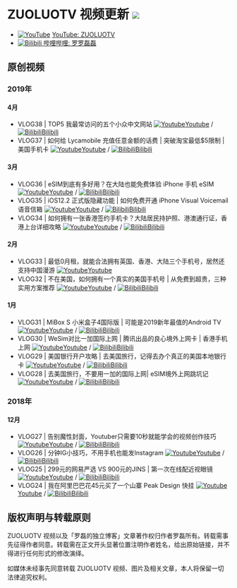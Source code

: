 ZUOLUOTV 视频更新 ![](https://img.shields.io/badge/lang-markdown-orange.svg?style=flat)
=================

* [![YouTube](https://static.is26.com/tmp/youtube.svg)](https://zuoluo.tv/youtube) [YouTube: ZUOLUOTV](https://zuoluo.tv/youtube)
* [![Bilibili](https://static.is26.com/tmp/bilibili.svg)](https://zuoluo.tv/bilibili)[ 哔哩哔哩: 罗罗磊磊](https://zuoluo.tv/bilibili)


## 原创视频

### 2019年

#### 4月

* VLOG38 | TOP5 我最常访问的五个小众中文网站 [![Youtube](https://static.is26.com/tmp/youtube.svg)](https://www.youtube.com/watch?v=Voj40REC68Y)[Youtube](https://www.youtube.com/watch?v=Voj40REC68Y) / [![Bilibili](https://static.is26.com/tmp/bilibili.svg)](https://www.bilibili.com/video/av48824245/)[Bilibili](https://www.bilibili.com/video/av48824245/)
*  VLOG37 | 如何给 Lycamobile 充值任意金额的话费 | 突破淘宝最低$5限制 | 美国手机卡 [![Youtube](https://static.is26.com/tmp/youtube.svg)](https://www.youtube.com/watch?v=Voj40REC68Y)[Youtube](https://www.youtube.com/watch?v=RfRgZSF1MtE) / [![Bilibili](https://static.is26.com/tmp/bilibili.svg)](https://www.bilibili.com/video/av48214410/)[Bilibili](https://www.bilibili.com/video/av48214410/)

#### 3月

*  VLOG36 | eSIM到底有多好用？在大陆也能免费体验 iPhone 手机 eSIM [![Youtube](https://static.is26.com/tmp/youtube.svg)](https://www.youtube.com/watch?v=5T9J2Bs-S6w)[Youtube](https://www.youtube.com/watch?v=5T9J2Bs-S6w) / [![Bilibili](https://static.is26.com/tmp/bilibili.svg)](https://www.bilibili.com/video/av47934212/)[Bilibili](https://www.bilibili.com/video/av47934212/)
*  VLOG35 | iOS12.2 正式版隐藏功能 | 如何免费开通 iPhone Visual Voicemail 语音信箱 [![Youtube](https://static.is26.com/tmp/youtube.svg)](https://www.youtube.com/watch?v=8m_GwEHd2NQ)[Youtube](https://www.youtube.com/watch?v=8m_GwEHd2NQ) / [![Bilibili](https://static.is26.com/tmp/bilibili.svg)](https://www.bilibili.com/video/av47498069)[Bilibili](https://www.bilibili.com/video/av47498069)
*  VLOG34 | 如何拥有一张香港签约手机卡？大陆居民持护照、港澳通行证，香港上台详细攻略 [![Youtube](https://static.is26.com/tmp/youtube.svg)](https://www.youtube.com/watch?v=40vNJDYgnc0)[Youtube](https://www.youtube.com/watch?v=40vNJDYgnc0) / [![Bilibili](https://static.is26.com/tmp/bilibili.svg)](https://www.bilibili.com/video/av45368048)[Bilibili](https://www.bilibili.com/video/av45368048)

#### 2月

*  VLOG33 | 最低0月租，就能合法拥有英国、香港、大陆三个手机号，居然还支持中国漫游 [![Youtube](https://static.is26.com/tmp/youtube.svg)](https://www.youtube.com/watch?v=bRLWDQ4UhDU)[Youtube](https://www.youtube.com/watch?v=bRLWDQ4UhDU) 
*  VLOG32 | 不在美国，如何拥有一个真实的美国手机号 | 从免费到超贵，三种实用方案推荐 [![Youtube](https://static.is26.com/tmp/youtube.svg)](https://www.youtube.com/watch?v=7SA27nseq0s)[Youtube](https://www.youtube.com/watch?v=7SA27nseq0s) / [![Bilibili](https://static.is26.com/tmp/bilibili.svg)](https://www.bilibili.com/video/av41610616)[Bilibili](https://www.bilibili.com/video/av41610616)

#### 1月

*  VLOG31 | MiBox S 小米盒子4国际版 | 可能是2019新年最值的Android TV [![Youtube](https://static.is26.com/tmp/youtube.svg)](https://www.youtube.com/watch?v=MjZJG4GCw1g)[Youtube](https://www.youtube.com/watch?v=MjZJG4GCw1g) / [![Bilibili](https://static.is26.com/tmp/bilibili.svg)](https://www.bilibili.com/video/av41145254)[Bilibili](https://www.bilibili.com/video/av41145254)
*  VLOG30 | WeSim对比一加国际上网 | 腾讯出品的良心境外上网卡 | 香港手机上网 [![Youtube](https://static.is26.com/tmp/youtube.svg)](https://www.youtube.com/watch?v=Z9npDOKJD9w)[Youtube](https://www.youtube.com/watch?v=Z9npDOKJD9w) / [![Bilibili](https://static.is26.com/tmp/bilibili.svg)](https://www.bilibili.com/video/av41069930)[Bilibili](https://www.bilibili.com/video/av41069930)
*  VLOG29 | 美国银行开户攻略 | 去美国旅行，记得去办个真正的美国本地银行卡 [![Youtube](https://static.is26.com/tmp/youtube.svg)](https://www.youtube.com/watch?v=Or7euv5dfMQ)[Youtube](https://www.youtube.com/watch?v=Or7euv5dfMQ) / [![Bilibili](https://static.is26.com/tmp/bilibili.svg)](https://www.bilibili.com/video/av40985033)[Bilibili](https://www.bilibili.com/video/av40985033)
*  VLOG28 | 去美国旅行，不要用一加的国际上网| eSIM境外上网跳坑记 [![Youtube](https://static.is26.com/tmp/youtube.svg)](https://www.youtube.com/watch?v=C9ajYBAPzyE)[Youtube](https://www.youtube.com/watch?v=C9ajYBAPzyE) / [![Bilibili](https://static.is26.com/tmp/bilibili.svg)](https://www.bilibili.com/video/av40614699)[Bilibili](https://www.bilibili.com/video/av40614699)

### 2018年

#### 12月

*  VLOG27 | 告别魔性封面，Youtuber只需要10秒就能学会的视频创作技巧 [![Youtube](https://static.is26.com/tmp/youtube.svg)](https://www.youtube.com/watch?v=oSmdHjNX20g)[Youtube](https://www.youtube.com/watch?v=oSmdHjNX20g) / [![Bilibili](https://static.is26.com/tmp/bilibili.svg)](https://www.bilibili.com/video/av39113635)[Bilibili](https://www.bilibili.com/video/av39113635)
*  VLOG26 | 分钟IG小技巧，不用手机也能发Instagram  [![Youtube](https://static.is26.com/tmp/youtube.svg)](https://www.youtube.com/watch?v=DMHzAYfvdwc)[Youtube](https://www.youtube.com/watch?v=DMHzAYfvdwc) / [![Bilibili](https://static.is26.com/tmp/bilibili.svg)](https://www.bilibili.com/video/av39077059)[Bilibili](https://www.bilibili.com/video/av39077059)
*  VLOG25 | 299元的网易严选 VS 900元的JINS | 第一次在线配近视眼镜 [![Youtube](https://static.is26.com/tmp/youtube.svg)](https://www.youtube.com/watch?v=70Hu1z5kn5w)[Youtube](https://www.youtube.com/watch?v=70Hu1z5kn5w) / [![Bilibili](https://static.is26.com/tmp/bilibili.svg)](https://www.bilibili.com/video/av38906445)[Bilibili](https://www.bilibili.com/video/av38906445)
*  VLOG24 | 我在阿里巴巴花45元买了一个山寨 Peak Design 快挂 [![Youtube](https://static.is26.com/tmp/youtube.svg)](https://www.youtube.com/watch?v=Rb2l4e-jEXI)[Youtube](https://www.youtube.com/watch?v=Rb2l4e-jEXI) / [![Bilibili](https://static.is26.com/tmp/bilibili.svg)](https://www.bilibili.com/video/av38022707)[Bilibili](https://www.bilibili.com/video/av38022707)

## 版权声明与转载原则

ZUOLUOTV 视频以及「罗磊的独立博客」文章著作权归作者罗磊所有。转载需事先征得作者同意。转载需在正文开头显著位置注明作者姓名，给出原始链接，并不得进行任何形式的修改演绎。

如媒体未经事先同意转载 ZUOLUOTV 视频、图片及相关文章，本人将保留一切法律追究权利。

